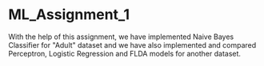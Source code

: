 # ML_Assignment_1
With the help of this assignment, we have implemented Naive Bayes Classifier for "Adult" dataset and we have also implemented and compared Perceptron, Logistic Regression and FLDA models for another dataset. 
